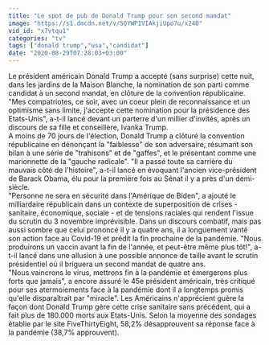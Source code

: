 ```yaml
---
title: "Le spot de pub de Donald Trump pour son second mandat"
image: "https://s1.dmcdn.net/v/SQYWP1VIAkjiUpo7u/x240"
vid_id: "x7vtqu1"
categories: "tv"
tags: ["donald trump","usa","candidat"]
date: "2020-08-29T07:28:03+03:00"
---
```

Le président américain Donald Trump a accepté (sans surprise) cette nuit, dans les jardins de la Maison Blanche, la nomination de son parti comme candidat à un second mandat, en clôture de la convention républicaine. &quot;Mes compatriotes, ce soir, avec un coeur plein de reconnaissance et un optimisme sans limite, j'accepte cette nomination pour la présidence des Etats-Unis&quot;, a-t-il lancé devant un parterre d'un millier d'invités, après un discours de sa fille et conseillère, Ivanka Trump.  <br>A moins de 70 jours de l'élection, Donald Trump a clôturé la convention républicaine en dénonçant la &quot;faiblesse&quot; de son adversaire, résumant son bilan à une série de &quot;trahisons&quot; et de &quot;gaffes&quot;, et le présentant comme une marionnette de la &quot;gauche radicale&quot;. &quot;Il a passé toute sa carrière du mauvais côté de l'histoire&quot;, a-t-il lancé en évoquant l'ancien vice-président de Barack Obama, élu pour la première fois au Sénat il y a près d'un demi-siècle.  <br>&quot;Personne ne sera en sécurité dans l'Amérique de Biden&quot;, a ajouté le milliardaire républicain dans un contexte de superposition de crises - sanitaire, économique, sociale - et de tensions raciales qui rendent l'issue du scrutin du 3 novembre imprévisible. Dans un discours combatif, mais pas aussi sombre que celui prononcé il y a quatre ans, il a longuement vanté son action face au Covid-19 et prédit la fin prochaine de la pandémie. &quot;Nous produirons un vaccin avant la fin de l'année, et peut-être même plus tôt!&quot;, a-t-il lancé dans une allusion à une possible annonce de taille avant le scrutin présidentiel où il briguera un second mandat de quatre ans.  <br>&quot;Nous vaincrons le virus, mettrons fin à la pandémie et émergerons plus forts que jamais&quot;, a encore assuré le 45e président américain, très critiqué pour ses atermoiements face à la pandémie dont il a longtemps promis qu'elle disparaîtrait par &quot;miracle&quot;. Les Américains n'apprécient guère la façon dont Donald Trump gère cette crise sanitaire sans précédent, qui a fait plus de 180.000 morts aux Etats-Unis. Selon la moyenne des sondages établie par le site FiveThirtyEight, 58,2% désapprouvent sa réponse face à la pandémie (38,7% approuvent).
